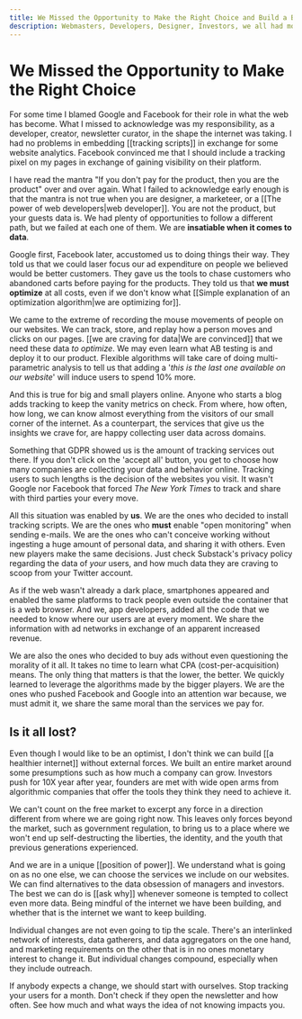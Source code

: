 ```yaml
---
title: We Missed the Opportunity to Make the Right Choice and Build a Better Internet
description: Webmasters, Developers, Designer, Investors, we all had more than one chance to make a better internet, but we waste it. We went with the flow for too long. What can we do now?
---
```

# We Missed the Opportunity to Make the Right Choice

For some time I blamed Google and Facebook for their role in what the web has become. What I missed to acknowledge was my responsibility, as a developer, creator, newsletter curator, in the shape the internet was taking. I had no problems in embedding [[tracking scripts]] in exchange for some website analytics. Facebook convinced me that I should include a tracking pixel on my pages in exchange of gaining visibility on their platform. 

I have read the mantra "If you don't pay for the product, then you are the product" over and over again. What I failed to acknowledge early enough is that the mantra is not true when you are designer, a marketeer, or a [[The power of web developers|web developer]]. You are not the product, but your guests data is. We had plenty of opportunities to follow a different path, but we failed at each one of them. We are **insatiable when it comes to data**. 

Google first, Facebook later, accustomed us to doing things their way. They told us that we could laser focus our ad expenditure on people we believed would be better customers. They gave us the tools to chase customers who abandoned carts before paying for the products. They told us that **we must optimize** at all costs, even if we don't know what [[Simple explanation of an optimization algorithm|we are optimizing for]]. 

We came to the extreme of recording the mouse movements of people on our websites. We can track, store, and replay how a person moves and clicks on our pages. [[we are craving for data|We are convinced]] that we need these data *to optimize*. We may even learn what AB testing is and deploy it to our product. Flexible algorithms will take care of doing multi-parametric analysis to tell us that adding a '*this is the last one available on our website*' will induce users to spend 10% more. 

And this is true for big and small players online. Anyone who starts a blog adds tracking to keep the vanity metrics on check. From where, how often, how long, we can know almost everything from the visitors of our small corner of the internet. As a  counterpart, the services that give us the insights we crave for, are happy collecting user data across domains. 

Something that GDPR showed us is the amount of tracking services out there. If you don't click on the 'accept all' button, you get to choose how many companies are collecting your data and behavior online. Tracking users to such lengths is the decision of the websites you visit. It wasn't Google nor Facebook that forced *The New York Times* to track and share with third parties your every move.   

All this situation was enabled by **us**. We are the ones who decided to install tracking scripts. We are the ones who **must** enable "open monitoring" when sending e-mails. We are the ones who can't conceive working without ingesting a huge amount of personal data, and sharing it with others. Even new players make the same decisions. Just check Substack's privacy policy regarding the data of *your* users, and how much data they are craving to scoop from your Twitter account.

As if the web wasn't already a dark place, smartphones appeared and enabled the same platforms to track people even outside the container that is a web browser. And we, app developers, added all the code that we needed to know where our users are at every moment. We share the information with ad networks in exchange of an apparent increased revenue. 

We are also the ones who decided to buy ads without even questioning the morality of it all. It takes no time to learn what CPA (cost-per-acquisition) means. The only thing that matters is that the lower, the better. We quickly learned to leverage the algorithms made by the bigger players. We are the ones who pushed Facebook and Google into an attention war because, we must admit it, we share the same moral than the services we pay for. 

## Is it all lost?
Even though I would like to be an optimist, I don't think we can build [[a healthier internet]] without external forces. We built an entire market around some presumptions such as how much a company can grow. Investors push for 10X year after year, founders are met with wide open arms from algorithmic companies that offer the tools they think they need to achieve it.  

We can't count on the free market to excerpt any force in a direction different from where we are going right now. This leaves only forces beyond the market, such as government regulation, to bring us to a place where we won't end up self-destructing the liberties, the identity, and the youth that previous generations experienced. 

And we are in a unique [[position of power]]. We understand what is going on as no one else, we can choose the services we include on our websites. We can find alternatives to the data obsession of managers and investors. The best we can do is [[ask why]] whenever someone is tempted to collect even more data. Being mindful of the internet we have been building, and whether that is the internet we want to keep building. 

Individual changes are not even going to tip the scale. There's an interlinked network of interests, data gatherers, and data aggregators on the one hand, and marketing requirements on the other that is in no ones monetary interest to change it. But individual changes compound, especially when they include outreach. 

If anybody expects a change, we should start with ourselves. Stop tracking your users for a month. Don't check if they open the newsletter and how often. See how much and what ways the idea of not knowing impacts you. 


